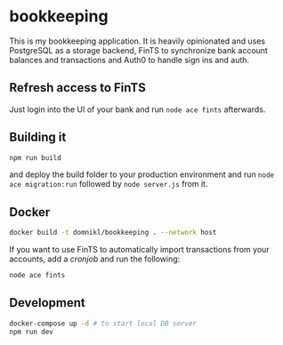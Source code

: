 # bookkeeping

This is my bookkeeping application. It is heavily opinionated and uses PostgreSQL as a storage backend, FinTS to synchronize bank account balances and transactions and Auth0 to handle sign ins and auth.

## Refresh access to FinTS

Just login into the UI of your bank and run `node ace fints` afterwards.

## Building it

```sh
npm run build
```

and deploy the build folder to your production environment and run `node ace migration:run` followed by `node server.js` from it.

## Docker

```sh
docker build -t domnikl/bookkeeping . --network host
```

If you want to use FinTS to automatically import transactions from your accounts, add a _cronjob_ and run the following:

```sh
node ace fints
```

## Development

```sh
docker-compose up -d # to start local DB server
npm run dev
```
